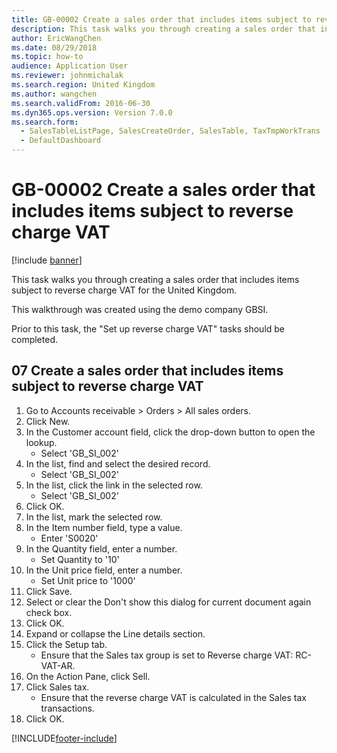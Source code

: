 ```yaml
---
title: GB-00002 Create a sales order that includes items subject to reverse charge VAT
description: This task walks you through creating a sales order that includes items subject to reverse charge VAT for the United Kingdom.
author: EricWangChen
ms.date: 08/29/2018
ms.topic: how-to
audience: Application User
ms.reviewer: johnmichalak
ms.search.region: United Kingdom
ms.author: wangchen
ms.search.validFrom: 2016-06-30
ms.dyn365.ops.version: Version 7.0.0
ms.search.form: 
  - SalesTableListPage, SalesCreateOrder, SalesTable, TaxTmpWorkTrans
  - DefaultDashboard
---
```

# GB-00002 Create a sales order that includes items subject to reverse charge VAT

[!include [banner](../../includes/banner.md)]

This task walks you through creating a sales order that includes items subject to reverse charge VAT for the United Kingdom. 

This walkthrough was created using the demo company GBSI.

Prior to this task, the "Set up reverse charge VAT" tasks should be completed.


## 07 Create a sales order that includes items subject to reverse charge VAT
1. Go to Accounts receivable > Orders > All sales orders.
2. Click New.
3. In the Customer account field, click the drop-down button to open the lookup.
    * Select 'GB_SI_002'  
4. In the list, find and select the desired record.
    * Select 'GB_SI_002'  
5. In the list, click the link in the selected row.
    * Select 'GB_SI_002'  
6. Click OK.
7. In the list, mark the selected row.
8. In the Item number field, type a value.
    * Enter 'S0020'  
9. In the Quantity field, enter a number.
    * Set Quantity to '10'  
10. In the Unit price field, enter a number.
    * Set Unit price to '1000'  
11. Click Save.
12. Select or clear the Don't show this dialog for current document again check box.
13. Click OK.
14. Expand or collapse the Line details section.
15. Click the Setup tab.
    * Ensure that the Sales tax group is set to Reverse charge VAT: RC-VAT-AR.  
16. On the Action Pane, click Sell.
17. Click Sales tax.
    * Ensure that the reverse charge VAT is calculated in the Sales tax transactions.  
18. Click OK.



[!INCLUDE[footer-include](../../../includes/footer-banner.md)]
